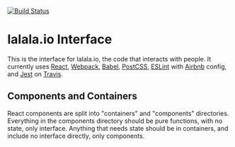 [![Build Status](https://travis-ci.org/lalalaio/interface.svg?branch=master)](https://travis-ci.org/lalalaio/interface)

# lalala.io Interface

This is the interface for lalala.io, the code that interacts with people. It currently uses [React](https://facebook.github.io/react/), [Webpack](https://webpack.js.org/), [Babel](https://babeljs.io/), [PostCSS](http://postcss.org/), [ESLint](https://eslint.org/) with [Airbnb](https://github.com/airbnb/javascript) config, and [Jest](https://facebook.github.io/jest/) on [Travis](https://travis-ci.org/).

## Components and Containers

React components are split into "containers" and "components" directories. Everything in the components directory should be pure functions, with no state, only interface. Anything that needs state should be in containers, and include no interface directly, only components.

